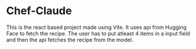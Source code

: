 # Chef-Claude
This is the react based project made using Vite. It uses api from Hugging Face to fetch the recipe. The user has to put atleast 4 items in a input field and then the api fetches the recipe from the model.

